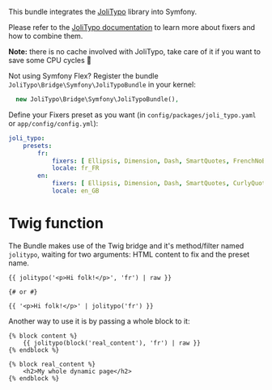 This bundle integrates the [JoliTypo](https://github.com/jolicode/JoliTypo) library into Symfony.

Please refer to the [JoliTypo documentation](https://github.com/jolicode/JoliTypo/blob/master/README.md) to learn more
about fixers and how to combine them.

**Note:** there is no cache involved with JoliTypo, take care of it if you want to save some CPU cycles :grimacing:

Not using Symfony Flex? Register the bundle `JoliTypo\Bridge\Symfony\JoliTypoBundle` in your kernel:

```php
  new JoliTypo\Bridge\Symfony\JoliTypoBundle(),
```

Define your Fixers preset as you want (in `config/packages/joli_typo.yaml` or `app/config/config.yml`):

```yaml
joli_typo:
    presets:
        fr:
            fixers: [ Ellipsis, Dimension, Dash, SmartQuotes, FrenchNoBreakSpace, CurlyQuote, Trademark ]
            locale: fr_FR
        en:
            fixers: [ Ellipsis, Dimension, Dash, SmartQuotes, CurlyQuote, Trademark ]
            locale: en_GB
```

Twig function
=============

The Bundle makes use of the Twig bridge and it's method/filter named `jolitypo`, waiting for two arguments: HTML content
to fix and the preset name.

```twig
{{ jolitypo('<p>Hi folk!</p>', 'fr') | raw }}

{# or #}

{{ '<p>Hi folk!</p>' | jolitypo('fr') }}
```

Another way to use it is by passing a whole block to it:

```twig
{% block content %}
    {{ jolitypo(block('real_content'), 'fr') | raw }}
{% endblock %}

{% block real_content %}
    <h2>My whole dynamic page</h2>
{% endblock %}
```
